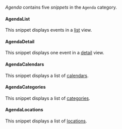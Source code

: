 _Agenda_ contains five _snippets_ in the `Agenda` category.

#### AgendaList

This snippet displays events in a [list](01_AgendaList) view.

#### AgendaDetail

This snippet displays one event in a [detail](02_AgendaDetail) view.

#### AgendaCalendars

This snippet displays a list of [calendars](03_AgendaCalendars).

#### AgendaCategories

This snippet displays a list of [categories](04_AgendaCategories).

#### AgendaLocations

This snippet displays a list of [locations](05_AgendaLocations).
